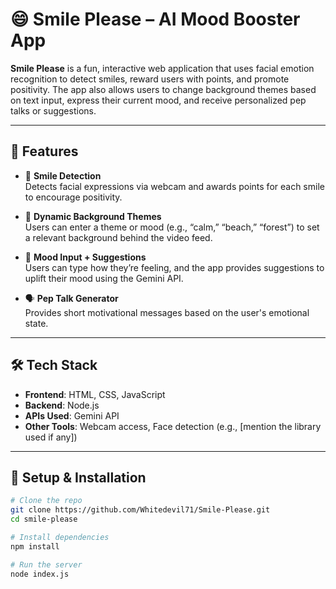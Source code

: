 # 😄 Smile Please – AI Mood Booster App

**Smile Please** is a fun, interactive web application that uses facial emotion recognition to detect smiles, reward users with points, and promote positivity. The app also allows users to change background themes based on text input, express their current mood, and receive personalized pep talks or suggestions.

---

## 🚀 Features

- 🎯 **Smile Detection**  
  Detects facial expressions via webcam and awards points for each smile to encourage positivity.

- 🎨 **Dynamic Background Themes**  
  Users can enter a theme or mood (e.g., “calm,” “beach,” “forest”) to set a relevant background behind the video feed.

- 🧠 **Mood Input + Suggestions**  
  Users can type how they’re feeling, and the app provides suggestions to uplift their mood using the Gemini API.

- 🗣️ **Pep Talk Generator**  
  Provides short motivational messages based on the user's emotional state.

---

## 🛠️ Tech Stack

- **Frontend**: HTML, CSS, JavaScript  
- **Backend**: Node.js  
- **APIs Used**: Gemini API  
- **Other Tools**: Webcam access, Face detection (e.g., [mention the library used if any])

---

## 🔧 Setup & Installation

```bash
# Clone the repo
git clone https://github.com/Whitedevil71/Smile-Please.git
cd smile-please

# Install dependencies
npm install

# Run the server
node index.js
